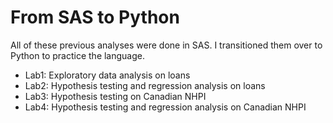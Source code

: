 # From SAS to Python

All of these previous analyses were done in SAS. I transitioned them over to Python to practice the language.

- Lab1: Exploratory data analysis on loans
- Lab2: Hypothesis testing and regression analysis on loans
- Lab3: Hypothesis testing on Canadian NHPI 
- Lab4: Hypothesis testing and regression analysis on Canadian NHPI


